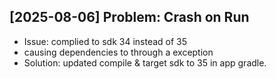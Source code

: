 ## [2025-08-06] Problem: Crash on Run
- Issue: complied to sdk 34 instead of 35
- causing dependencies to through a exception
- Solution: updated compile & target sdk to 35 in app gradle.
